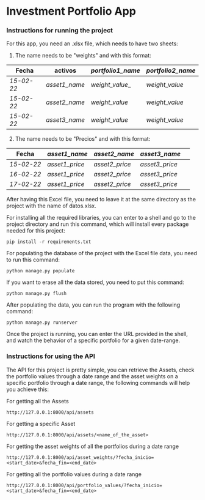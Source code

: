 # Investment Portfolio App

### Instructions for running the project

For this app, you need an .xlsx file, which needs to have two sheets:
1. The name needs to be "weights" and with this format:

| Fecha      | activos       | _portfolio1_name_ | _portfolio2_name_ |
|------------|---------------|-------------------|-------------------|
| _15-02-22_ | _asset1_name_ | _weight_value__   | _weight_value_    |
| _15-02-22_ | _asset2_name_ | _weight_value_    | _weight_value_    |
| _15-02-22_ | _asset3_name_ | _weight_value_    | _weight_value_    |

2. The name needs to be "Precios" and with this format:

| Fecha      | _asset1_name_  | _asset2_name_  | _asset3_name_  |   |
|------------|----------------|----------------|----------------|---|
| _15-02-22_ | _asset1_price_ | _asset2_price_ | _asset3_price_ |   |
| _16-02-22_ | _asset1_price_ | _asset2_price_ | _asset3_price_ |   |
| _17-02-22_ | _asset1_price_ | _asset2_price_ | _asset3_price_ |   |

After having this Excel file, you need to leave it at the same directory as the project with the name of datos.xlsx.

For installing all the required libraries, you can enter to a shell and go to the project directory and run this command, which will install every package needed for this project:
```shell
pip install -r requirements.txt
```

For populating the database of the project with the Excel file data, you need to run this command:
```shell
python manage.py populate
```
If you want to erase all the data stored, you need to put this command:
```shell
python manage.py flush
```

After populating the data, you can run the program with the following command:
```shell
python manage.py runserver
```

Once the project is running, you can enter the URL provided in the shell, and watch the behavior of a specific portfolio for a given date-range.

### Instructions for using the API

The API for this project is pretty simple, you can retrieve the Assets, check the portfolio values through a date range and the asset weights on a specific portfolio through a date range, the following commands will help you achieve this:

For getting all the Assets
```api
http://127.0.0.1:8000/api/assets
```

For getting a specific Asset
```api
http://127.0.0.1:8000/api/assets/<name_of_the_asset>
```

For getting the asset weights of all the portfolios during a date range
```api
http://127.0.0.1:8000/api/asset_weights/?fecha_inicio=<start_date>&fecha_fin=<end_date>
```

For getting all the portfolio values during a date range
```api
http://127.0.0.1:8000/api/portfolio_values/?fecha_inicio=<start_date>&fecha_fin=<end_date>
```
